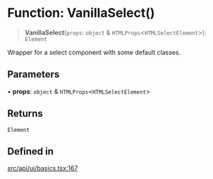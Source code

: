 # Function: VanillaSelect()

> **VanillaSelect**(`props`: `object` & `HTMLProps`\<`HTMLSelectElement`\>): `Element`

Wrapper for a select component with some default classes.

## Parameters

• **props**: `object` & `HTMLProps`\<`HTMLSelectElement`\>

## Returns

`Element`

## Defined in

[src/api/ui/basics.tsx:167](https://github.com/blacksmithgu/datacore/blob/7b0c019def7e079c43dc5dbea32d9f610e95285b/src/api/ui/basics.tsx#L167)
